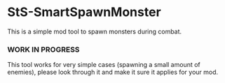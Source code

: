 # StS-SmartSpawnMonster
This is a simple mod tool to spawn monsters during combat.

### WORK IN PROGRESS
This tool works for very simple cases (spawning a small amount of enemies), please look through it and make it sure it applies for your mod.
